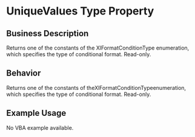 # UniqueValues Type Property

## Business Description
Returns one of the constants of the XlFormatConditionType enumeration, which specifies the type of conditional format. Read-only.

## Behavior
Returns one of the constants of theXlFormatConditionTypeenumeration, which specifies the type of conditional format. Read-only.

## Example Usage
No VBA example available.